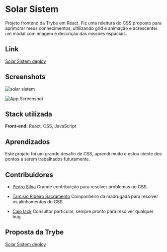 
# Solar Sistem

Projeto frontend da Trybe em React. Fiz uma releitura do CSS proposto para aprimorar meus conhecimentos, ultilizando grid e animação e acrescentei um modal com imagem e descrição das missões espaciais.


## Link

[Solar Sistem deploy](https://solar-sistem.vercel.app/)


## Screenshots

<img src="https://blogger.googleusercontent.com/img/b/R29vZ2xl/AVvXsEi56r6GWPoktX7691ysfsWym_f1YuR_CX-y5Z_LC_EdK9kwBQUB-lCRLefamS_eXAtv8gG52SS2c8_BcSX6y4dTk4Piu7iB28uUbEflw3kdjz6Wwk-bzajGT-UkaJcTpCvIso1k8nrc_ihlxJoqntVyYOqyM7KPwUPm5PjK76T5Y7l8Qyd5NrQeTJBI/s1600/solar_sistem_karla_oshikawa.gif" alt="solar sistem">

![App Screenshot](https://blogger.googleusercontent.com/img/b/R29vZ2xl/AVvXsEi56r6GWPoktX7691ysfsWym_f1YuR_CX-y5Z_LC_EdK9kwBQUB-lCRLefamS_eXAtv8gG52SS2c8_BcSX6y4dTk4Piu7iB28uUbEflw3kdjz6Wwk-bzajGT-UkaJcTpCvIso1k8nrc_ihlxJoqntVyYOqyM7KPwUPm5PjK76T5Y7l8Qyd5NrQeTJBI/s1600/solar_sistem_karla_oshikawa.gif)


## Stack utilizada

**Front-end:** React, CSS, JavaScript



## Aprendizados

Este projeto foi um grande desafio de CSS, aprendi muito e estou ciente dos pontos a serem trabalhados futuramente.
## Contribuidores

- [Pedro Silva](https://github.com/opedrodev)
Grande contribuição para resolver problemas no CSS.

- [Tarcisio Ribeiro Sacramento](https://github.com/Tarseason)
Companheiro da madrugada para resolver os alinhamentos do CSS.

- [Caio Iack](https://github.com/JackCaio)
Consultor particular, sempre pronto para resolver qualquer bug.



## Proposta da Trybe
[Solar Sistem deploy]([https://solar-sistem.vercel.app/](https://blogger.googleusercontent.com/img/b/R29vZ2xl/AVvXsEh0Lfmy_pF0sJc7eQKT0Rrap2fSU707Mdx514NGh0nEnNqJXvSPK3p2elDS_Jf90Mc8W6iwbCw7cMuVKG7pHBgvJ8I1hADpFepEKlciSHEgWq0XYmrDJAEwfgQQ1gYUDyBKT1U1RY2nq-XPUlSXs0wC1Z_2N4A5YD6rSc-aWy2E9sBk7pMH7alwqR1P/s1600/Solar%20System.jpg))
